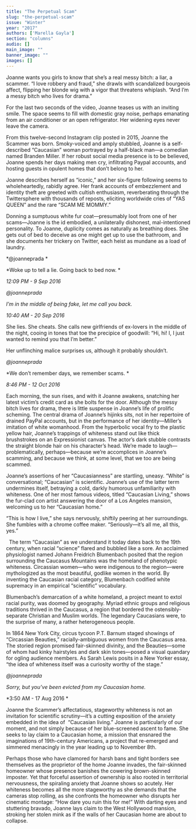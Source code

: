 ```yaml
---
title: "The Perpetual Scam"
slug: "the-perpetual-scam"
issue: "Winter"
year: "2017"
authors: ['Marella Gayla']
section: "columns"
audio: []
main_image: ""
banner_image: ""
images: []
---
```

Joanne wants you girls to know that she’s a real messy bitch: a liar, a scammer. “I love robbery and fraud,” she drawls with scandalized bourgeois affect, flipping her blonde wig with a vigor that threatens whiplash. “And I’m a messy bitch who lives for drama.” 

 For the last two seconds of the video, Joanne teases us with an inviting smile. The space seems to fill with domestic gray noise, perhaps emanating from an air conditioner or an open refrigerator. Her widening eyes never leave the camera.       

 From this twelve-second Instagram clip posted in 2015, Joanne the Scammer was born. Smoky-voiced and amply stubbled, Joanne is a self-described “Caucasian” woman portrayed by a half-black man—a comedian named Branden Miller. If her robust social media presence is to be believed, Joanne spends her days making men cry, infiltrating Paypal accounts, and hosting guests in opulent homes that don’t belong to her. 

 Joanne describes herself as “iconic,” and her six-figure following seems to wholeheartedly, rabidly agree. Her frank accounts of embezzlement and identity theft are greeted with cultish enthusiasm, reverberating through the Twittersphere with thousands of reposts, eliciting worldwide cries of “YAS QUEEN” and the rare “SCAM ME MOMMY.” 

 Donning a sumptuous white fur coat—presumably loot from one of her scams—Joanne is the id embodied, a unilaterally dishonest, mal-intentioned personality. To Joanne, duplicity comes as naturally as breathing does. She gets out of bed to deceive as one might get up to use the bathroom, and she documents her trickery on Twitter, each heist as mundane as a load of laundry.       

 *@joanneprada *

 *Woke up to tell a lie. Going back to bed now. *

 *12:09 PM - 9 Sep 2016*

 *@joanneprada*

 *I’m in the middle of being fake, let me call you back.*

 *10:40 AM - 20 Sep 2016*

 She lies. She cheats. She calls new girlfriends of ex-lovers in the middle of the night, cooing in tones that toe the precipice of goodwill: “Hi, hi! I, I just wanted to remind you that I’m better.” 

 Her unflinching malice surprises us, although it probably shouldn’t.

 *@joanneprada*

 *We don’t remember days, we remember scams. *

 *8:46 PM - 12 Oct 2016*

 Each morning, the sun rises, and with it Joanne awakens, snatching her latest victim’s credit card as she bolts for the door. Although the messy bitch lives for drama, there is little suspense in Joanne’s life of prolific scheming. The central drama of Joanne’s hijinks sits, not in her repertoire of drained PayPal accounts, but in the performance of her identity—Miller’s imitation of white womanhood. From the hyperbolic vocal fry to the plastic yellow hair, Joanne’s trappings of whiteness stand out like thick brushstrokes on an Expressionist canvas. The actor’s dark stubble contrasts the straight blonde hair on his character’s head. We’re made to laugh—problematically, perhaps—because we’re accomplices in Joanne’s scamming, and because we think, at some level, that we too are being scammed.

 Joanne’s assertions of her “Caucasianness” are startling, uneasy. “White” is conversational; “Caucasian” is scientific. Joanne’s use of the latter term undermines itself, betraying a cold, darkly humorous unfamiliarity with whiteness. One of her most famous videos, titled “Caucasian Living,” shows the fur-clad con artist answering the door of a Los Angeles mansion, welcoming us to her “Caucasian home.”  

 “This is how I live,” she says nervously, shiftily peering at her surroundings. She fumbles with a chrome coffee maker. “Seriously—it’s all me, all this, yes.”

    The term “Caucasian” as we understand it today dates back to the 19th century, when racial “science” flared and bubbled like a sore. An acclaimed physiologist named Johann Freidrich Blumenbach posited that the region surrounding the Caucasus Mountains was the homeland of phenotypic whiteness. Circassian women—who were indigenous to the region—were mythologized as the most beautiful, godlike women in the world. By inventing the Caucasian racial category, Blumenbach codified white supremacy in an empirical “scientific” vocabulary. 

 Blumenbach’s demarcation of a white homeland, a project meant to extol racial purity, was doomed by geography. Myriad ethnic groups and religious traditions thrived in the Caucasus, a region that bordered the ostensibly-separate Christian and Muslim worlds. The legendary Caucasians were, to the surprise of many, a rather heterogeneous people. 

 In 1864 New York City, circus tycoon P.T. Barnum staged showings of “Circassian Beauties,” racially-ambiguous women from the Caucasus area. The storied region promised fair-skinned divinity, and the Beauties—some of whom had kinky hairstyles and dark skin tones—posed a visual quandary for ogling audience members. As Sarah Lewis posits in a New Yorker essay, “the idea of whiteness itself was a curiosity worthy of the stage.”

 *@joanneprada*

 *Sorry, but you’ve been evicted from my Caucasian home.*

 *3:50 AM - 17 Aug 2016 *

 Joanne the Scammer’s affectatious, stageworthy whiteness is not an invitation for scientific scrutiny—it’s a cutting exposition of the anxiety embedded in the idea of  “Caucasian living.” Joanne is particularly of our moment, and not simply because of her blue-screened ascent to fame. She seeks to lay claim to a Caucasian home, a mission that ensnared the imaginations of 19th-century Americans, a project that re-emerged and simmered menacingly in the year leading up to November 8th.  

 Perhaps those who have clamored for harsh bans and tight borders see themselves as the proprietor of the home Joanne invades, the fair-skinned homeowner whose presence banishes the cowering brown-skinned imposter. Yet that forceful assertion of ownership is also rooted in territorial nervousness, the spiraling anxiety that Joanne shows so acutely. Her whiteness becomes all the more stageworthy as she demands that the cameras stop rolling, as she confronts the homeowner who disrupts her cinematic montage: “How dare you ruin this for me!” With darting eyes and stuttering bravado, Joanne lays claim to the West Hollywood mansion, stroking her stolen mink as if the walls of her Caucasian home are about to collapse.  

  

